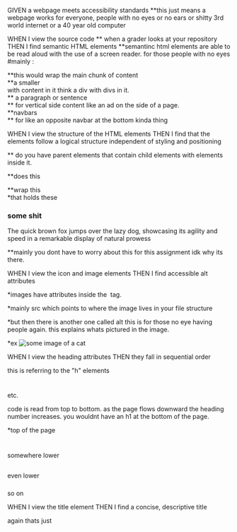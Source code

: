 GIVEN a webpage meets accessibility standards
**this just means a webpage works for everyone, people with no eyes or no ears or shitty 3rd world internet or a 40 year old computer



WHEN I view the source code
** when a grader looks at your repository
THEN I find semantic HTML elements
**semantinc html elements are able to be read aloud with
the use of a screen reader. for those people with no eyes
#mainly :
<main></main> **this would wrap the main chunk of content

<section></section> **a smaller <div></div> with content in it think a div with divs in it.

<article></article> ** a paragraph or sentence

<aside></aside> ** for vertical side content like an ad on the side of a page.

<nav></nav> **navbars

<footer></footer>  ** for like an opposite navbar at the bottom kinda thing

WHEN I view the structure of the HTML elements
THEN I find that the elements follow a logical structure independent of styling and positioning

** do you have parent elements that contain
child elements  with elements inside it.

**does this
<section>
**wrap this
    <article>
    *that holds these
        <h1>some shit</h1>
         <p>
          The quick brown fox jumps over the lazy dog, showcasing its agility and speed in a remarkable display of natural prowess
          </p>
    </article>
</section>

**mainly you dont have to worry about this for this assignment idk why its there.

WHEN I view the icon and image elements
THEN I find accessible alt attributes

*images have attributes inside the <img> tag.


*mainly src which points to where the image lives in your file structure

*but then there is another one called alt this is for
those no eye having people again. this explains whats pictured in the image.

*ex
<img src="./somewhere/onMy/computer" alt="some image of a cat">

WHEN I view the heading attributes
THEN they fall in sequential order

this is referring to the "h" elements 
<h1></h1><h2></h2>
etc.

code is read from top to bottom. as the page flows downward the heading number increases. you wouldnt have an h1 at the bottom of the page. 

*top of the page
<h1></h1>



somewhere lower
<h2></h2>






even lower

<h3></h3>



so on

WHEN I view the title element
THEN I find a concise, descriptive title

again thats just <title>A really Good title</title>